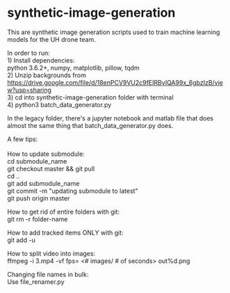 # synthetic-image-generation

This are synthetic image generation scripts used to train machine learning models for the UH drone team.<br />

In order to run: <br />
    1) Install dependencies: <br />
        python 3.6.2+, numpy, matplotlib, pillow, tqdm <br />
    2) Unzip backgrounds from https://drive.google.com/file/d/18enPCV9VU2c9fEIRByIQA99x_6gbzIzB/view?usp=sharing <br />
    3) cd into synthetic-image-generation folder with terminal <br />
    4) python3 batch_data_generator.py <br />


In the legacy folder, there's a jupyter notebook and matlab file that does almost the
same thing that batch_data_generator.py does. <br />


A few tips: <br />
<br />
How to update submodule: <br />
    cd submodule_name <br />
    git checkout master && git pull<br />
    cd ..<br />
    git add submodule_name<br />
    git commit -m "updating submodule to latest"<br />
    git push origin master<br />


How to get rid of entire folders with git:<br />
    git rm -r folder-name<br />


How to add tracked items ONLY with git:<br />
    git add -u<br />


How to split video into images:<br />
    ffmpeg -i 3.mp4 -vf fps= <# images/ # of seconds> out%d.png<br />


Changing file names in bulk:<br />
    Use file_renamer.py<br />
